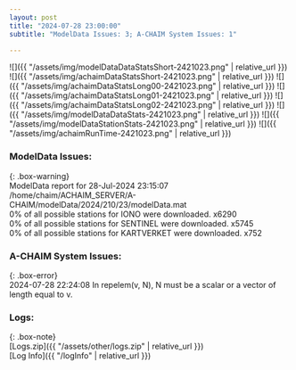 ```yaml
---
layout: post
title: "2024-07-28 23:00:00"
subtitle: "ModelData Issues: 3; A-CHAIM System Issues: 1"

---
```


![]({{ "/assets/img/modelDataDataStatsShort-2421023.png" | relative_url }})
![]({{ "/assets/img/achaimDataStatsShort-2421023.png" | relative_url }})
![]({{ "/assets/img/achaimDataStatsLong00-2421023.png" | relative_url }})
![]({{ "/assets/img/achaimDataStatsLong01-2421023.png" | relative_url }})
![]({{ "/assets/img/achaimDataStatsLong02-2421023.png" | relative_url }})
![]({{ "/assets/img/modelDataDataStats-2421023.png" | relative_url }})
![]({{ "/assets/img/modelDataStationStats-2421023.png" | relative_url }})
![]({{ "/assets/img/achaimRunTime-2421023.png" | relative_url }})


### ModelData Issues:  
  
{: .box-warning}  
 ModelData report for 28-Jul-2024 23:15:07   
 /home/chaim/ACHAIM_SERVER/A-CHAIM/modelData/2024/210/23/modelData.mat   
 0% of all possible stations for IONO were downloaded. x6290   
 0% of all possible stations for SENTINEL were downloaded. x5745   
 0% of all possible stations for KARTVERKET were downloaded. x752   
  
### A-CHAIM System Issues:  
  
{: .box-error}  
2024-07-28 22:24:08 In repelem(v, N), N must be a scalar or a vector of length equal to v.  

### Logs:  
  
{: .box-note}  
[Logs.zip]({{ "/assets/other/logs.zip" | relative_url }})  
[Log Info]({{ "/logInfo" | relative_url }})  
